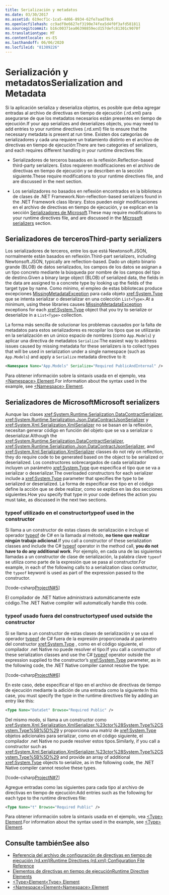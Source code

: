 ```yaml
---
title: Serialización y metadatos
ms.date: 03/30/2017
ms.assetid: 619ecf1c-1ca5-4d66-8934-62fe7aad78c6
ms.openlocfilehash: cc9adf0e6627ef3190e74fea5d4f0f3afd581811
ms.sourcegitcommit: b16c00371ea06398859ecd157defc81301c9070f
ms.translationtype: MT
ms.contentlocale: es-ES
ms.lasthandoff: 06/06/2020
ms.locfileid: "81389226"
---
```

# <a name="serialization-and-metadata"></a><span data-ttu-id="3df1d-102">Serialización y metadatos</span><span class="sxs-lookup"><span data-stu-id="3df1d-102">Serialization and Metadata</span></span>

<span data-ttu-id="3df1d-103">Si la aplicación serializa y deserializa objetos, es posible que deba agregar entradas al archivo de directivas en tiempo de ejecución (.rd.xml) para asegurarse de que los metadatos necesarios están presentes en tiempo de ejecución.</span><span class="sxs-lookup"><span data-stu-id="3df1d-103">If your app serializes and deserializes objects, you may need to add entries to your runtime directives (.rd.xml) file to ensure that the necessary metadata is present at run time.</span></span> <span data-ttu-id="3df1d-104">Existen dos categorías de serializadores y cada una requiere un tratamiento distinto en el archivo de directivas en tiempo de ejecución:</span><span class="sxs-lookup"><span data-stu-id="3df1d-104">There are two categories of serializers, and each requires different handling in your runtime directives file:</span></span>  
  
- <span data-ttu-id="3df1d-105">Serializadores de terceros basados en la reflexión.</span><span class="sxs-lookup"><span data-stu-id="3df1d-105">Reflection-based third-party serializers.</span></span> <span data-ttu-id="3df1d-106">Estos requieren modificaciones en el archivo de directivas en tiempo de ejecución y se describen en la sección siguiente.</span><span class="sxs-lookup"><span data-stu-id="3df1d-106">These require modifications to your runtime directives file, and are discussed in the next section.</span></span>  
  
- <span data-ttu-id="3df1d-107">Los serializadores no basados en reflexión encontrados en la biblioteca de clases de .NET Framework.</span><span class="sxs-lookup"><span data-stu-id="3df1d-107">Non-reflection-based serializers found in the .NET Framework class library.</span></span> <span data-ttu-id="3df1d-108">Estos pueden exigir modificaciones en el archivo de directivas en tiempo de ejecución, y se explican en la sección [Serializadores de Microsoft](#Microsoft).</span><span class="sxs-lookup"><span data-stu-id="3df1d-108">These may require modifications to your runtime directives file, and are discussed in the [Microsoft serializers](#Microsoft) section.</span></span>  
  
<a name="ThirdParty"></a>
## <a name="third-party-serializers"></a><span data-ttu-id="3df1d-109">Serializadores de terceros</span><span class="sxs-lookup"><span data-stu-id="3df1d-109">Third-party serializers</span></span>

 <span data-ttu-id="3df1d-110">Los serializadores de terceros, entre los que está Newtonsoft.JSON, normalmente están basados en reflexión.</span><span class="sxs-lookup"><span data-stu-id="3df1d-110">Third-part serializers, including Newtonsoft.JSON, typically are reflection-based.</span></span> <span data-ttu-id="3df1d-111">Dado un objeto binario grande (BLOB) de datos serializados, los campos de los datos se asignan a un tipo concreto mediante la búsqueda por nombre de los campos del tipo de destino.</span><span class="sxs-lookup"><span data-stu-id="3df1d-111">Given a binary large object (BLOB) of serialized data, the fields in the data are assigned to a concrete type by looking up the fields of the target type by name.</span></span> <span data-ttu-id="3df1d-112">Como mínimo, el empleo de estas bibliotecas produce excepciones [MissingMetadataException](missingmetadataexception-class-net-native.md) para cada objeto <xref:System.Type> que se intenta serializar o deserializar en una colección `List<Type>`.</span><span class="sxs-lookup"><span data-stu-id="3df1d-112">At a minimum, using these libraries causes [MissingMetadataException](missingmetadataexception-class-net-native.md) exceptions for each <xref:System.Type> object that you try to serialize or deserialize in a `List<Type>` collection.</span></span>  
  
 <span data-ttu-id="3df1d-113">La forma más sencilla de solucionar los problemas causados por la falta de metadatos para estos serializadores es recopilar los tipos que se utilizarán en la serialización en un único espacio de nombres (como `App.Models`) y aplicar una directiva de metadatos `Serialize`:</span><span class="sxs-lookup"><span data-stu-id="3df1d-113">The easiest way to address issues caused by missing metadata for these serializers is to collect types that will be used in serialization under a single namespace (such as `App.Models`) and apply a `Serialize` metadata directive to it:</span></span>  
  
```xml  
<Namespace Name="App.Models" Serialize="Required PublicAndInternal" />  
```  
  
 <span data-ttu-id="3df1d-114">Para obtener información sobre la sintaxis usada en el ejemplo, vea [ \<Namespace> Element](namespace-element-net-native.md).</span><span class="sxs-lookup"><span data-stu-id="3df1d-114">For information about the syntax used in the example, see [\<Namespace> Element](namespace-element-net-native.md).</span></span>  
  
<a name="Microsoft"></a>
## <a name="microsoft-serializers"></a><span data-ttu-id="3df1d-115">Serializadores de Microsoft</span><span class="sxs-lookup"><span data-stu-id="3df1d-115">Microsoft serializers</span></span>

 <span data-ttu-id="3df1d-116">Aunque las clases <xref:System.Runtime.Serialization.DataContractSerializer>, <xref:System.Runtime.Serialization.Json.DataContractJsonSerializer> y <xref:System.Xml.Serialization.XmlSerializer> no se basan en la reflexión, necesitan generar código en función del objeto que se va a serializar o deserializar.</span><span class="sxs-lookup"><span data-stu-id="3df1d-116">Although the <xref:System.Runtime.Serialization.DataContractSerializer>, <xref:System.Runtime.Serialization.Json.DataContractJsonSerializer>, and <xref:System.Xml.Serialization.XmlSerializer> classes do not rely on reflection, they do require code to be generated based on the object to be serialized or deserialized.</span></span> <span data-ttu-id="3df1d-117">Los constructores sobrecargados de cada serializador incluyen un parámetro <xref:System.Type> que especifica el tipo que se va a serializar o deserializar.</span><span class="sxs-lookup"><span data-stu-id="3df1d-117">The overloaded constructors for each serializer include a <xref:System.Type> parameter that specifies the type to be serialized or deserialized.</span></span> <span data-ttu-id="3df1d-118">La forma de especificar ese tipo en el código define la acción que se debe realizar, como se explica en las dos secciones siguientes.</span><span class="sxs-lookup"><span data-stu-id="3df1d-118">How you specify that type in your code defines the action you must take, as discussed in the next two sections.</span></span>  
  
### <a name="typeof-used-in-the-constructor"></a><span data-ttu-id="3df1d-119">typeof utilizado en el constructor</span><span class="sxs-lookup"><span data-stu-id="3df1d-119">typeof used in the constructor</span></span>

 <span data-ttu-id="3df1d-120">Si llama a un constructor de estas clases de serialización e incluye el operador [typeof](../../csharp/language-reference/operators/type-testing-and-cast.md#typeof-operator) de C# en la llamada al método, **no tiene que realizar ningún trabajo adicional**.</span><span class="sxs-lookup"><span data-stu-id="3df1d-120">If you call a constructor of these serialization classes and include the C# [typeof](../../csharp/language-reference/operators/type-testing-and-cast.md#typeof-operator) operator in the method call, **you do not have to do any additional work**.</span></span> <span data-ttu-id="3df1d-121">Por ejemplo, en cada una de las siguientes llamadas a un constructor de clase de serialización, la palabra clave `typeof` se utiliza como parte de la expresión que se pasa al constructor.</span><span class="sxs-lookup"><span data-stu-id="3df1d-121">For example, in each of the following calls to a serialization class constructor, the `typeof` keyword is used as part of the expression passed to the constructor.</span></span>  
  
 [!code-csharp[ProjectN#5](../../../samples/snippets/csharp/VS_Snippets_CLR/projectn/cs/serialize1.cs#5)]  
  
 <span data-ttu-id="3df1d-122">El compilador de .NET Native administrará automáticamente este código.</span><span class="sxs-lookup"><span data-stu-id="3df1d-122">The .NET Native compiler will automatically handle this code.</span></span>  
  
### <a name="typeof-used-outside-the-constructor"></a><span data-ttu-id="3df1d-123">typeof usado fuera del constructor</span><span class="sxs-lookup"><span data-stu-id="3df1d-123">typeof used outside the constructor</span></span>

 <span data-ttu-id="3df1d-124">Si se llama a un constructor de estas clases de serialización y se usa el operador [typeof](../../csharp/language-reference/operators/type-testing-and-cast.md#typeof-operator) de C# fuera de la expresión proporcionada al parámetro del constructor <xref:System.Type> , como en el código siguiente, el compilador .net Native no puede resolver el tipo:</span><span class="sxs-lookup"><span data-stu-id="3df1d-124">If you call a constructor of these serialization classes and use the C# [typeof](../../csharp/language-reference/operators/type-testing-and-cast.md#typeof-operator) operator outside the expression supplied to the constructor’s <xref:System.Type> parameter, as in the following code, the .NET Native compiler cannot resolve the type:</span></span>  
  
 [!code-csharp[ProjectN#6](../../../samples/snippets/csharp/VS_Snippets_CLR/projectn/cs/serialize1.cs#6)]  
  
 <span data-ttu-id="3df1d-125">En este caso, debe especificar el tipo en el archivo de directivas de tiempo de ejecución mediante la adición de una entrada como la siguiente:</span><span class="sxs-lookup"><span data-stu-id="3df1d-125">In this case, you must specify the type in the runtime directives file by adding an entry like this:</span></span>  
  
```xml  
<Type Name="DataSet" Browse="Required Public" />  
```  
  
 <span data-ttu-id="3df1d-126">Del mismo modo, si llama a un constructor como <xref:System.Xml.Serialization.XmlSerializer.%23ctor%28System.Type%2CSystem.Type%5B%5D%29> y proporciona una matriz de <xref:System.Type> objetos adicionales para serializar, como en el código siguiente, el compilador .net Native no puede resolver estos tipos.</span><span class="sxs-lookup"><span data-stu-id="3df1d-126">Similarly, if you call a constructor such as <xref:System.Xml.Serialization.XmlSerializer.%23ctor%28System.Type%2CSystem.Type%5B%5D%29> and provide an array of additional <xref:System.Type> objects to serialize, as in the following code, the .NET Native compiler cannot resolve these types.</span></span>  
  
 [!code-csharp[ProjectN#7](../../../samples/snippets/csharp/VS_Snippets_CLR/projectn/cs/serialize1.cs#7)]  
  
<span data-ttu-id="3df1d-127">Agregue entradas como las siguientes para cada tipo al archivo de directivas en tiempo de ejecución:</span><span class="sxs-lookup"><span data-stu-id="3df1d-127">Add entries such as the following for each type to the runtime directives file:</span></span>  
  
```xml  
<Type Name="t" Browse="Required Public" />  
```  
  
<span data-ttu-id="3df1d-128">Para obtener información sobre la sintaxis usada en el ejemplo, vea [ \<Type> Element](type-element-net-native.md).</span><span class="sxs-lookup"><span data-stu-id="3df1d-128">For information about the syntax used in the example, see [\<Type> Element](type-element-net-native.md).</span></span>  
  
## <a name="see-also"></a><span data-ttu-id="3df1d-129">Consulte también</span><span class="sxs-lookup"><span data-stu-id="3df1d-129">See also</span></span>

- [<span data-ttu-id="3df1d-130">Referencia del archivo de configuración de directivas en tiempo de ejecución (rd.xml)</span><span class="sxs-lookup"><span data-stu-id="3df1d-130">Runtime Directives (rd.xml) Configuration File Reference</span></span>](runtime-directives-rd-xml-configuration-file-reference.md)
- [<span data-ttu-id="3df1d-131">Elementos de directivas en tiempo de ejecución</span><span class="sxs-lookup"><span data-stu-id="3df1d-131">Runtime Directive Elements</span></span>](runtime-directive-elements.md)
- [<span data-ttu-id="3df1d-132">\<Type>Element</span><span class="sxs-lookup"><span data-stu-id="3df1d-132">\<Type> Element</span></span>](type-element-net-native.md)
- [<span data-ttu-id="3df1d-133">\<Namespace>Element</span><span class="sxs-lookup"><span data-stu-id="3df1d-133">\<Namespace> Element</span></span>](namespace-element-net-native.md)
